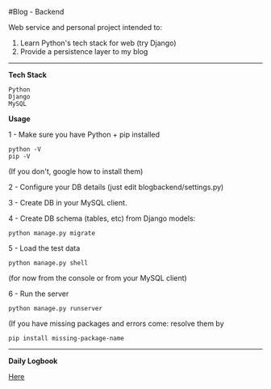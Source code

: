 #Blog - Backend

Web service and personal project intended to:

1. Learn Python's tech stack for web (try Django)
2. Provide a persistence layer to my blog

---

**Tech Stack**

	Python
	Django
    MySQL

**Usage**

1 - Make sure you have Python + pip installed

    python -V
    pip -V

(If you don't, google how to install them)

2 - Configure your DB details (just edit blogbackend/settings.py)

3 - Create DB in your MySQL client.

4 - Create DB schema (tables, etc) from Django models:

	python manage.py migrate

5 - Load the test data

	python manage.py shell

(for now from the console or from your MySQL client)

6 - Run the server

    python manage.py runserver

(If you have missing packages and errors come: resolve them by

    pip install missing-package-name


---

**Daily Logbook**

[Here](LOGBOOK.md)
